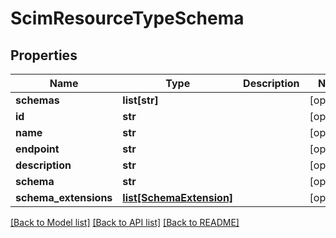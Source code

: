 # ScimResourceTypeSchema

## Properties
Name | Type | Description | Notes
------------ | ------------- | ------------- | -------------
**schemas** | **list[str]** |  | [optional] 
**id** | **str** |  | [optional] 
**name** | **str** |  | [optional] 
**endpoint** | **str** |  | [optional] 
**description** | **str** |  | [optional] 
**schema** | **str** |  | [optional] 
**schema_extensions** | [**list[SchemaExtension]**](SchemaExtension.md) |  | [optional] 

[[Back to Model list]](../README.md#documentation-for-models) [[Back to API list]](../README.md#documentation-for-api-endpoints) [[Back to README]](../README.md)


